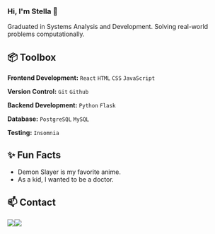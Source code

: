 ### Hi, I'm Stella 👋

Graduated in Systems Analysis and Development. Solving real-world problems computationally.

## 📦 Toolbox

**Frontend Development:** `React` `HTML` `CSS` `JavaScript`
 
**Version Control:** `Git` `Github`

**Backend Development:** `Python` `Flask` 

**Database:** `PostgreSQL` `MySQL`

**Testing:** `Insomnia`
 
## ✨ Fun Facts 

- Demon Slayer is my favorite anime.
- As a kid, I wanted to be a doctor.

## 📫 Contact
<a href="https://www.linkedin.com/in/stellasiqueira/"><img src="https://img.shields.io/badge/LinkedIn-0077B5?style=for-the-badge&logo=linkedin&logoColor=white"></a><a href="mailto: ssmendes02@gmail.com"><img src="https://img.shields.io/badge/Gmail-D14836?style=for-the-badge&logo=gmail&logoColor=white"></a>

<!-- [![Ssmendes GitHub stats](https://github-readme-stats.vercel.app/api?username=ssmendes)](https://github.com/ssmendes/github-readme-stats) <br><br>
<img src="https://img.shields.io/badge/HTML5-E34F26?style=for-the-badge&logo=html5&logoColor=white"><img src="https://img.shields.io/badge/CSS3-1572B6?style=for-the-badge&logo=css3&logoColor=white"><img src="https://img.shields.io/badge/JavaScript-F7DF1E?style=for-the-badge&logo=javascript&logoColor=black"><img src="https://img.shields.io/badge/PHP-777BB4?style=for-the-badge&logo=php&logoColor=white"><img src="https://img.shields.io/badge/Python-14354C?style=for-the-badge&logo=python&logoColor=white"> -->

<!-- ![Snake animation](https://github.com/ssmendes/blob/output/github-contribution-grid-snake.svg) -->

<!--
![Badge em Desenvolvimento](http://img.shields.io/static/v1?label=STATUS&message=EM%20DESENVOLVIMENTO&color=GREEN&style=for-the-badge)
-->
